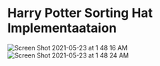 # Harry Potter Sorting Hat Implementaataion

![Screen Shot 2021-05-23 at 1 48 16 AM](https://user-images.githubusercontent.com/8223631/119239794-ff59cc00-bb68-11eb-8e57-0621e437b96e.png)
![Screen Shot 2021-05-23 at 1 48 24 AM](https://user-images.githubusercontent.com/8223631/119239796-02ed5300-bb69-11eb-874d-816b3e3c2e33.png)

